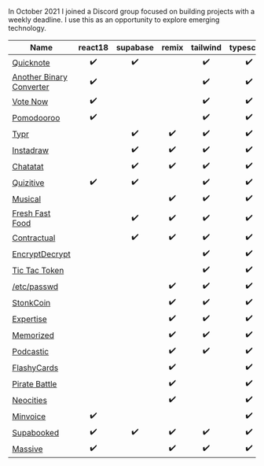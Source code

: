 In October 2021 I joined a Discord group focused on building projects with a weekly deadline. I use this as an opportunity to explore emerging technology.

| Name                                                                           | react18 | supabase | remix | tailwind | typescript | xstate | chain | solidjs | deno | s3 |
|--------------------------------------------------------------------------------|:--------:|:--------:|:-----:|:-----------:|:----------:|:------:|:----------:|:--------:|:----:|:--------:|
| [Quicknote](https://github.com/jensen/quicknote)                               | ✔️ | ✔️ || ✔️  | ✔️ ||||||
| [Another Binary Converter](https://github.com/jensen/another-binary-converter) | ✔️ ||| ✔️ | ✔️ ||||||
| [Vote Now](https://github.com/jensen/vote-now)                                 | ✔️ ||| ✔️ | ✔️ ||||||
| [Pomodooroo](https://github.com/jensen/pomodooroo)                             | ✔️ ||| ✔️ | ✔️ | ✔️ |||||
| [Typr](https://github.com/jensen/typr)                                         || ✔️ | ✔️ | ✔️ | ✔️ | ✔️ |||||
| [Instadraw](https://github.com/jensen/instadraw)                               || ✔️ | ✔️ | ✔️ | ✔️ ||||||
| [Chatatat](https://github.com/jensen/chatatat)                                 || ✔️ | ✔️ | ✔️ | ✔️ ||||||
| [Quizitive](https://github.com/jensen/quizitive)                               | ✔️ | ✔️ || ✔️ | ✔️ ||||||
| [Musical](https://github.com/jensen/musical)                                   ||| ✔️ | ✔️ | ✔️ ||||||
| [Fresh Fast Food](https://github.com/jensen/freshfastfood)                     || ✔️ | ✔️ | ✔️ | ✔️ ||||||
| [Contractual](https://github.com/jensen/contractual)                           || ✔️ | ✔️ | ✔️ | ✔️ || ✔️ ||||
| [EncryptDecrypt](https://github.com/jensen/encryptdecrypt)                     |||| ✔️ | ✔️ ||| ✔️ ||||
| [Tic Tac Token](https://github.com/jensen/tictactoken)                         |||| ✔️ | ✔️ ||| ✔️ | ✔️ |||
| [/etc/passwd](https://github.com/jensen/etcpassword)                           ||| ✔️ | ✔️ | ✔️ ||||||
| [StonkCoin](https://github.com/jensen/stonkcoin)                               ||| ✔️ | ✔️ | ✔️ ||||||
| [Expertise](https://github.com/jensen/expertise)                               ||| ✔️ | ✔️ | ✔️ ||||| ✔️ |
| [Memorized](https://github.com/jensen/memorized)                               ||| ✔️ | ✔️ | ✔️ | ✔️ |||||
| [Podcastic](https://github.com/jensen/podcastic)                               ||| ✔️ | ✔️ | ✔️ ||||||
| [FlashyCards](https://github.com/jensen/flashycards)                           ||| ✔️ || ✔️ | ✔️ ||||
| [Pirate Battle](https://github.com/jensen/piratebattle)                        ||| ✔️ || ✔️ | ✔️ ||||
| [Neocities](https://github.com/jensen/neocities)                               ||| ✔️ || ✔️ ||||| ✔️ |
| [Minvoice](https://github.com/jensen/minvoice)                                 | ✔️ |||| ✔️ ||||||
| [Supabooked](https://github.com/jensen/supabooked)                             | ✔️ | ✔️ | ✔️ | ✔️ | ✔️ ||||||
| [Massive](https://github.com/jensen/massive)                                   | ✔️ || ✔️ | ✔️ | ✔️ ||||| ✔️ |
